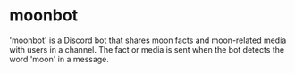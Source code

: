 # moonbot
'moonbot' is a Discord bot that shares moon facts and moon-related media with users in a channel. The fact or media is sent when the bot detects the word 'moon' in a message.